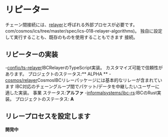 # リピーター

チェーン間接続には、[relayer](https://github.com)と呼ばれる外部プロセスが必要です。
com/cosmos/ics/tree/master/spec/ics-018-relayer-algorithms)。 独自に設定して実行することも、既存のものを使用することもできます
接続。

## リピーターの実装

-[confio/ts-relayer](https://github.com/confio/ts-relayer)IBCRelayerのTypeScript実装。 カスタマイズ可能で信頼性があります。
    プロジェクトのステータス:** ALPHA **
-[cosmos/relayer](https://github.com/cosmos/relayer)CosmosIBCリレーパッケージには基本的なリレーが含まれています
    IBC対応のチェーングループ間でパケット/データを中継したいユーザーに適した実装。 事業
    ステータス:**アルファ**
-[informalsystems/ibc-rs](https://github.com/informalsystems/ibc-rs):IBCのRust実装。 プロジェクトのステータス:
    **Α**

## リレープロセスを設定します

**開発中**

